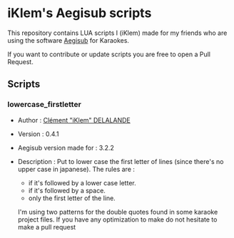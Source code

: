 # iKlem's Aegisub scripts

This repository contains LUA scripts I (iKlem) made for my friends who are using the software [Aegisub](https://github.com/Aegisub/Aegisub) for Karaokes.

If you want to contribute or update scripts you are free to open a Pull Request.

## Scripts
### lowercase_firstletter
- Author : [Clément "iKlem" DELALANDE](https://github.com/iKlem)
- Version : 0.4.1
- Aegisub version made for : 3.2.2
- Description :
  Put to lower case the first letter of lines (since there's no upper case in japanese).
  The rules are :
    - if it's followed by a lower case letter.
    - if it's followed by a space.
    - only the first letter of the line.

  I'm using two patterns for the double quotes found in some karaoke project files. If you have any optimization to make do not hesitate to make a pull request
